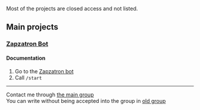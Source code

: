 Most of the projects are closed access and not listed.
## Main projects

### [Zapzatron Bot](https://t.me/Zapzatron_Bot)
#### Documentation
1. Go to the [Zapzatron bot](https://t.me/Zapzatron_Bot)
2. Call ```/start```
----------------------------------------

Contact me through [the main group](https://t.me/ZapzatronClub)  
You can write without being accepted into the group in [old group](https://t.me/Zapzatron_Bot_Channel)  
